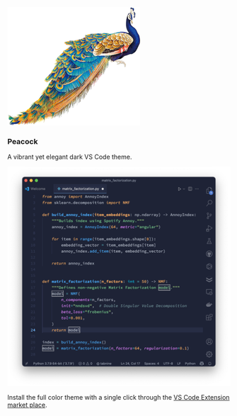 <img src="images/peacock.png" width="300" height="267">

### **Peacock**
A vibrant yet elegant dark VS Code theme.

![python](images/screenshot.png)

Install the full color theme with a single click through the [VS Code Extension market place](https://marketplace.visualstudio.com/items?itemName=marnix.peacock).
